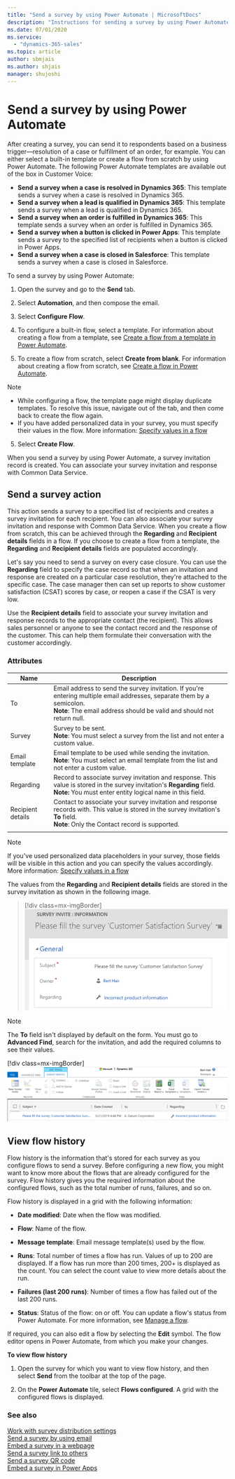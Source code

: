```yaml
---
title: "Send a survey by using Power Automate | MicrosoftDocs"
description: "Instructions for sending a survey by using Power Automate"
ms.date: 07/01/2020
ms.service:
  - "dynamics-365-sales"
ms.topic: article
author: sbmjais
ms.author: shjais
manager: shujoshi
---
```


# Send a survey by using Power Automate

After creating a survey, you can send it to respondents based on a business trigger&#8212;resolution of a case or fulfillment of an order, for example. You can either select a built-in template or create a flow from scratch by using Power Automate. The following Power Automate templates are available out of the box in Customer Voice:

- **Send a survey when a case is resolved in Dynamics 365**: This template sends a survey when a case is resolved in Dynamics 365.
- **Send a survey when a lead is qualified in Dynamics 365**: This template sends a survey when a lead is qualified in Dynamics 365.
- **Send a survey when an order is fulfilled in Dynamics 365**: This template sends a survey when an order is fulfilled in Dynamics 365.
- **Send a survey when a button is clicked in Power Apps**: This template sends a survey to the specified list of recipients when a button is clicked in Power Apps.
- **Send a survey when a case is closed in Salesforce**: This template sends a survey when a case is closed in Salesforce.

To send a survey by using Power Automate:

1.  Open the survey and go to the **Send** tab.

2. Select **Automation**, and then compose the email.

3.  Select **Configure Flow**.

4.  To configure a built-in flow, select a template. For information about creating a flow from a template, see [Create a flow from a template in Power Automate](https://docs.microsoft.com/flow/get-started-logic-template).

5.  To create a flow from scratch, select **Create from blank**. For information about creating a flow from scratch, see [Create a flow in Power Automate](https://docs.microsoft.com/flow/get-started-logic-flow).

> [!NOTE]
> - While configuring a flow, the template page might display duplicate templates. To resolve this issue, navigate out of the tab, and then come back to create the flow again.
> - If you have added personalized data in your survey, you must specify their values in the flow. More information: [Specify values in a flow](personalize-survey.md#specify-values-in-a-flow)

5.  Select **Create Flow**.

When you send a survey by using Power Automate, a survey invitation record is created. You can associate your survey invitation and response with Common Data Service.

## Send a survey action

This action sends a survey to a specified list of recipients and creates a survey invitation for each recipient. You can also associate your survey invitation and response with Common Data Service. When you create a flow from scratch, this can be achieved through the **Regarding** and **Recipient details** fields in a flow. If you choose to create a flow from a template, the **Regarding** and **Recipient details** fields are populated accordingly.

Let's say you need to send a survey on every case closure. You can use the **Regarding** field to specify the case record so that when an invitation and response are created on a particular case resolution, they're attached to the specific case. The case manager then can set up reports to show customer satisfaction (CSAT) scores by case, or reopen a case if the CSAT is very low.

Use the **Recipient details** field to associate your survey invitation and response records to the appropriate contact (the recipient). This allows sales personnel or anyone to see the contact record and the response of the customer. This can help them formulate their conversation with the customer accordingly.

### Attributes

|Name|Description|
|---|----|
|To|Email address to send the survey invitation. If you're entering multiple email addresses, separate them by a semicolon.<br>**Note**: The email address should be valid and should not return null.|
|Survey|Survey to be sent.<br>**Note**: You must select a survey from the list and not enter a custom value.|
|Email template|Email template to be used while sending the invitation.<br>**Note**: You must select an email template from the list and not enter a custom value.|
|Regarding|Record to associate survey invitation and response. This value is stored in the survey invitation's **Regarding** field. <br> **Note:** You must enter entity logical name in this field.|
|Recipient details|Contact to associate your survey invitation and response records with. This value is stored in the survey invitation's **To** field.<br>**Note**: Only the Contact record is supported.|
|||

> [!NOTE]
> If you've used personalized data placeholders in your survey, those fields will be visible in this action and you can specify the values accordingly. More information: [Specify values in a flow](personalize-survey.md#specify-values-in-a-flow)

The values from the **Regarding** and **Recipient details** fields are stored in the survey invitation as shown in the following image.

> [!div class=mx-imgBorder]
> ![Survey invite record](media/survey-invite.png "Survey invitation record")  

> [!NOTE]
> The **To** field isn't displayed by default on the form. You must go to **Advanced Find**, search for the invitation, and add the required columns to see their values.
>
> [!div class=mx-imgBorder]
> ![Search survey invite using Advanced Find](media/survey-invite-adv-find.png "Search survey invitation using Advanced Find") 

## View flow history

Flow history is the information that's stored for each survey as you configure flows to send a survey. Before configuring a new flow, you might want to know more about the flows that are already configured for the survey. Flow history gives you the required information about the configured flows, such as the total number of runs, failures, and so on.

Flow history is displayed in a grid with the following information:

- **Date modified**: Date when the flow was modified.

- **Flow**: Name of the flow.

- **Message template**: Email message template(s) used by the flow.

- **Runs**: Total number of times a flow has run. Values of up to 200 are displayed. If a flow has run more than 200 times, 200+ is displayed as the count. You can select the count value to view more details about the run.

- **Failures (last 200 runs)**: Number of times a flow has failed out of the last 200 runs.

- **Status**: Status of the flow: on or off. You can update a flow's status from Power Automate. For more information, see [Manage a flow](https://docs.microsoft.com/flow/get-started-logic-flow#manage-a-flow).  

If required, you can also edit a flow by selecting the **Edit** symbol. The flow editor opens in Power Automate, from which you make your changes.

**To view flow history**

1.  Open the survey for which you want to view flow history, and then select **Send** from the toolbar at the top of the page.

2.  On the **Power Automate** tile, select **Flows configured**. A grid with the configured flows is displayed.

### See also

[Work with survey distribution settings](distribution-settings.md)<br>
[Send a survey by using email](send-survey-email.md)<br>
[Embed a survey in a webpage](embed-web-page.md)<br>
[Send a survey link to others](send-survey-link.md)<br>
[Send a survey QR code](send-survey-qrcode.md)<br>
[Embed a survey in Power Apps](embed-survey-powerapps.md)
